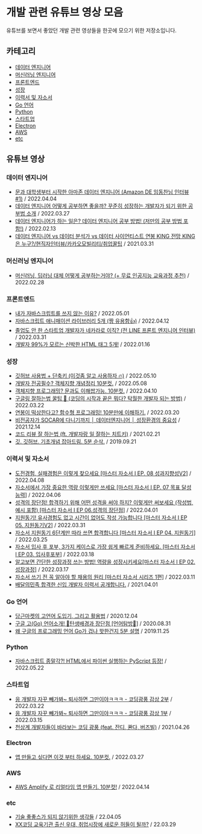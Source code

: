 # 개발 관련 유튜브 영상 모음

유튜브를 보면서 좋았던 개발 관련 영상들을 한곳에 모으기 위한 저장소입니다.

## 카테고리

- [데이터 엔지니어](#데이터-엔지니어)
- [머신러닝 엔지니어](#머신러닝-엔지니어)
- [프론트엔드](#프론트엔드)
- [성장](#성장)
- [이력서 및 자소서](#이력서-및-자소서)
- [Go 언어](#Go-언어)
- [Python](#Python)
- [스타트업](#스타트업)
- [Electron](#Electron)
- [AWS](#AWS)
- [etc](#etc)

## 유튜브 영상

### 데이터 엔지니어

- [문과 대학생부터 시작한 아마존 데이터 엔지니어 (Amazon DE 임동찬님 인터뷰 #1)](https://youtu.be/3fHCf_7l3Mg) / 2022.04.04
- [데이터 엔지니어 어떻게 공부하면 좋을까? 꾸준히 성장하는 개발자가 되기 위한 공부법 소개](https://youtu.be/pafM8cqUixo) / 2022.03.27
- [데이터 엔지니어가 하는 일은? 데이터 엔지니어 공부 방법! (저만의 공부 방법 포함!)](https://youtu.be/1Viu7Ce632s) / 2022.02.13
- [데이터 엔지니어 vs 데이터 분석가 vs 데이터 사이언티스트 연봉 KING 전망 KING은 누구?/현직자인터뷰/카카오모빌리티/취업꿀팁](https://youtu.be/luA8-_BHWRE) / 2021.03.31

### 머신러닝 엔지니어

- [머신러닝, 딥러닝 대체 어떻게 공부하는거야? (+ 무료 인공지능 교육과정 추천)](https://youtu.be/Q2PzllwL51g) / 2022.02.28

### 프론트엔드

- [내가 자바스크립트를 쓰지 않는 이유?](https://youtu.be/8YIwaO6Cojw) / 2022.05.01
- [자바스크립트 애니매이션 라이브러리 5개 (짱 유용함👍)](https://youtu.be/wbDpZwDRgRk) / 2022.04.12
- [졸업도 안 한 스타트업 개발자가 네카라로 이직? (전 LINE 프론트 엔지니어 인터뷰)](https://youtu.be/J3VedF5OJuY) / 2022.03.31
- [개발자 99%가 모르는 신박한 HTML 태그 5개!](https://youtu.be/EMOlLLTAZMs) / 2022.01.16

### 성장

- [깃허브 사용법 + 단축키 (이것좀 알고 사용하자 🔥)](https://youtu.be/2tK0txsNd6U) / 2022.05.10
- [개발자 전공필수? 객체지향 개념정리 10분컷.](https://youtu.be/IeLWSKq0xIQ) / 2022.05.08
- [객체지향 프로그래밍? 문과도 이해쌉가능. 10분컷.](https://youtu.be/cg1xvFy1JQQ) / 2022.04.10
- [구글링 잘하는법 꿀팁 🍯 (코딩의 시작과 끝은 뭐다? 탁월한 개발자 되는 방법)](https://youtu.be/By_qxt0SZlI) / 2022.03.22
- [연봉이 떡상한다고? 함수형 프로그래밍! 10분만에 이해하기.](https://youtu.be/7aEQLvvnQIY) / 2022.03.20
- [비전공자가 SOCAR에 다니기까지 │ 데이터엔지니어 │ 성장환경의 중요성](https://youtu.be/hJsScM1FCBc) / 2021.12.14
- [코드 리뷰 잘 하는법 (ft. 개발자랑 일 잘하는 치트키)](https://youtu.be/VaaRvs8YU1M) / 2021.02.21
- [깃. 깃허브. 기초개념 잡아드림. 5분 순삭.](https://youtu.be/YFNQwo7iTNc) / 2019.09.21

### 이력서 및 자소서

- [도전경험, 실패경험은 이렇게 찾으세요 [마스터 자소서 I EP. 08 성과지향성V2]](https://youtu.be/_uVAW3srMeE) / 2022.04.08
- [자소서에서 가장 중요한 역량 이렇게만 쓰세요 [마스터 자소서 I EP. 07 목표 달성 능력]](https://youtu.be/g6ry9-cm2tE) / 2022.04.06
- [성격의 장단점! 합격하기 위해 어떤 성격을 써야 하지? 이렇게만 써보세요 (작성법, 예시 포함) [마스터 자소서 I EP 06.성격의 장단점]](https://youtu.be/ssvbabijwIw) / 2022.04.01
- [지원동기! 유사경험도 없고 시간이 없어도 작성 가능합니다 [마스터 자소서 I EP 05. 지원동기V2]](https://youtu.be/FGXgJndaVNA) / 2022.03.31
- [자소서 지원동기 6단계만 따라 쓰면 합격합니다 [마스터 자소서 I EP 04. 지원동기]](https://youtu.be/OIliv2jpDyM) / 2022.03.25
- [자소서 입사 후 포부, 3가지 케이스로 가장 쉽게 빠르게 준비하세요. [마스터 자소서 I EP 03. 입사후포부]](https://youtu.be/PS93IYAAs48) / 2022.03.18
- [알고보면 간단한 성장과정 쓰는 방법! 역량을 성장시키세요[마스터 자소서 I EP 02. 성장과정]](https://youtu.be/0CXAm9zlzHs) / 2022.03.17
- [자소서 쓰기 전 꼭 알아야 할 채용의 원리 [마스터 자소서 시리즈 1편]](https://youtu.be/o_RyPZuV4KU) / 2022.03.11
- [배달의민족 합격한 신입 개발자 이력서 공개합니다.](https://youtu.be/Yc56NpYW1DM) / 2021.04.01

### Go 언어

- [당근마켓의 고언어 도입기, 그리고 활용법](https://youtu.be/mLIthm96u2Q) / 2020.12.04
- [구글 고(Go) 언어소개! 🥪탄생배경과 장단점 [언어탐방🔎]](https://youtu.be/QUbdGXe9aMc) / 2020.08.31
- [왜 구글의 프로그래밍 언어 Go가 겁나 핫한건지 5분 설명](https://youtu.be/VDaMhtWNSQU) / 2019.11.25


### Python

- [자바스크립트 종말각?! HTML에서 파이썬 실행하는 PyScript 등장!](https://youtu.be/3DuyJf_XPtM) / 2022.05.22


### 스타트업

- [응 개발자 자꾸 빼가봐~ 퇴사하면 그만이야ㅋㅋㅋ - 코딩광풍 감상 2부](https://youtu.be/48caj_2FHdo) / 2022.03.22
- [응 개발자 자꾸 빼가봐~ 퇴사하면 그만이야ㅋㅋㅋ - 코딩광풍 감상 1부](https://youtu.be/aiP-uk8gnX4) / 2022.03.15
- [천상계 개발자들이 바라보는 코딩 광풍 (feat. 잔디, 콴다, 버즈빌)](https://youtu.be/8WNwZGcYbOU) / 2021.04.26

### Electron

- [앱 만들고 싶다면 이것 부터 하세요. 10분컷.](https://youtu.be/6Ep8ot0ABH0) / 2022.03.27

### AWS

- [AWS Amplify 로 리얼타임 앱 만들기. 10분컷!](https://youtu.be/o7FkmtqIYOE) / 2022.04.14

### etc

- [기술 좋좋스가 되지 않기위한 생각들](https://youtu.be/qQRpzuKk0aU) / 22.04.05
- [XX코딩 교육기관 출신 우대, 취업시장에 새로운 허들이 될까?](https://youtu.be/qdX47ySzzb0) / 22.03.29
